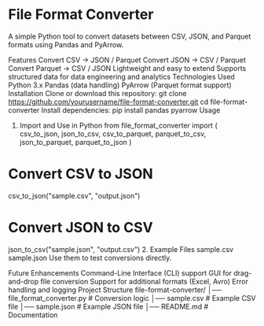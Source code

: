 # File Format Converter
A simple Python tool to convert datasets between CSV, JSON, and Parquet formats using Pandas and PyArrow.

Features
Convert CSV → JSON / Parquet
Convert JSON → CSV / Parquet
Convert Parquet → CSV / JSON
Lightweight and easy to extend
Supports structured data for data engineering and analytics
Technologies Used
Python 3.x
Pandas (data handling)
PyArrow (Parquet format support)
Installation
Clone or download this repository:
git clone https://github.com/yourusername/file-format-converter.git
cd file-format-converter
Install dependencies:
pip install pandas pyarrow
Usage
1. Import and Use in Python
from file_format_converter import (
    csv_to_json, json_to_csv, csv_to_parquet,
    parquet_to_csv, json_to_parquet, parquet_to_json
)

# Convert CSV to JSON
csv_to_json("sample.csv", "output.json")

# Convert JSON to CSV
json_to_csv("sample.json", "output.csv")
2. Example Files
sample.csv
sample.json
Use them to test conversions directly.

Future Enhancements
Command-Line Interface (CLI) support
GUI for drag-and-drop file conversion
Support for additional formats (Excel, Avro)
Error handling and logging
Project Structure
file-format-converter/
│── file_format_converter.py   # Conversion logic
│── sample.csv                 # Example CSV file
│── sample.json                # Example JSON file
│── README.md                  # Documentation
